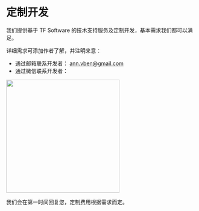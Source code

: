 # 定制开发

我们提供基于 TF Software 的技术支持服务及定制开发，基本需求我们都可以满足。

详细需求可添加作者了解，并注明来意：

- 通过邮箱联系开发者： [ann.vben@gmail.com](mailto:ann.vben@gmail.com)
- 通过微信联系开发者：

 <img src="https://unpkg.com/@vbenjs/static-source@0.1.7/source/wechat.jpg" style="width: 300px;"/>

我们会在第一时间回复您，定制费用根据需求而定。

